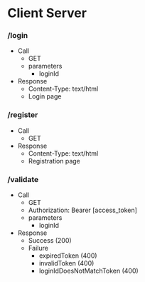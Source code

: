 # Client Server

### /login
- Call
  - GET
  - parameters
    - loginId
- Response
  - Content-Type: text/html
  - Login page

### /register
- Call
  - GET
- Response
  - Content-Type: text/html
  - Registration page

### /validate
- Call
  - GET
  - Authorization: Bearer [access_token]
  - parameters
    - loginId
- Response
  - Success (200)
  - Failure
    - expiredToken (400)
    - invalidToken (400)
    - loginIdDoesNotMatchToken (400)
